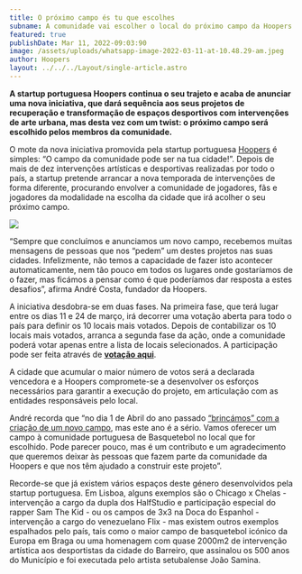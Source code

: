 ```yaml
---
title: O próximo campo és tu que escolhes
subname: A comunidade vai escolher o local do próximo campo da Hoopers
featured: true
publishDate: Mar 11, 2022-09:03:90
image: /assets/uploads/whatsapp-image-2022-03-11-at-10.48.29-am.jpeg
author: Hoopers
layout: ../../../Layout/single-article.astro
---
```

<!--StartFragment-->

**A startup portuguesa Hoopers continua o seu trajeto e acaba de anunciar uma nova iniciativa, que dará sequência aos seus projetos de recuperação e transformação de espaços desportivos com intervenções de arte urbana, mas desta vez com um twist: o próximo campo será escolhido pelos membros da comunidade.**

<!--EndFragment-->

<!--StartFragment-->

O mote da nova iniciativa promovida pela startup portuguesa [Hoopers](https://hoopers.club/) é simples: “O campo da comunidade pode ser na tua cidade!”. Depois de mais de dez intervenções artísticas e desportivas realizadas por todo o país, a startup pretende arrancar a nova temporada de intervenções de forma diferente, procurando envolver a comunidade de jogadores, fãs e jogadores da modalidade na escolha da cidade que irá acolher o seu próximo campo.

<!--EndFragment-->

![](/assets/uploads/campo_comunidade_large.jpeg)

<!--StartFragment-->

“Sempre que concluímos e anunciamos um novo campo, recebemos muitas mensagens de pessoas que nos “pedem” um destes projetos nas suas cidades. Infelizmente, não temos a capacidade de fazer isto acontecer automaticamente, nem tão pouco em todos os lugares onde gostaríamos de o fazer, mas ficámos a pensar como é que poderíamos dar resposta a estes desafios”, afirma André Costa, fundador da Hoopers.

<!--EndFragment-->

<!--StartFragment-->

A iniciativa desdobra-se em duas fases. Na primeira fase, que terá lugar entre os dias 11 e 24 de março, irá decorrer uma votação aberta para todo o país para definir os 10 locais mais votados. Depois de contabilizar os 10 locais mais votados, arranca a segunda fase da ação, onde a comunidade poderá votar apenas entre a lista de locais selecionados. A participação pode ser feita através de **[votação aqui](https://hoopers.typeform.com/campocomunidade)**.

<!--EndFragment-->

<!--StartFragment-->

A cidade que acumular o maior número de votos será a declarada vencedora e a Hoopers compromete-se a desenvolver os esforços necessários para garantir a execução do projeto, em articulação com as entidades responsáveis pelo local.

<!--EndFragment-->

<!--StartFragment-->

André recorda que “no dia 1 de Abril do ano passado [“brincámos” com a criação de um novo campo](https://hoopers.club/posts/articles/2021-10-12-hoopers-lan%C3%A7a-novo-campo-ic%C3%B3nico-no-canal-do-suez/), mas este ano é a sério. Vamos oferecer um campo à comunidade portuguesa de Basquetebol no local que for escolhido. Pode parecer pouco, mas é um contributo e um agradecimento que queremos deixar às pessoas que fazem parte da comunidade da Hoopers e que nos têm ajudado a construir este projeto”.

<!--EndFragment-->

<!--StartFragment-->

Recorde-se que já existem vários espaços deste género desenvolvidos pela startup portuguesa. Em Lisboa, alguns exemplos são o Chicago x Chelas - intervenção a cargo da dupla dos HalfStudio e participação especial do rapper Sam The Kid - ou os campos de 3x3 na Doca do Espanhol - intervenção a cargo do venezuelano Flix - mas existem outros exemplos espalhados pelo país, tais como o maior campo de basquetebol icónico da Europa em Braga ou uma homenagem com quase 2000m2 de intervenção artística aos desportistas da cidade do Barreiro, que assinalou os 500 anos do Município e foi executada pelo artista setubalense João Samina.

<!--EndFragment-->